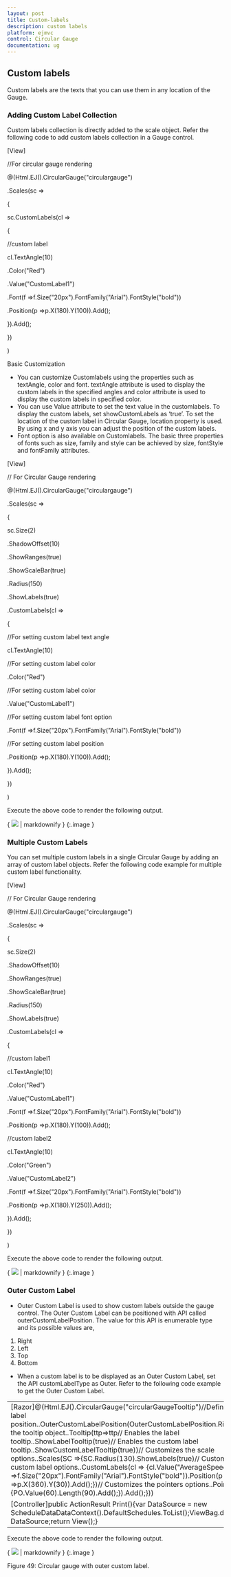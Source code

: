 ```yaml
---
layout: post
title: Custom-labels
description: custom labels
platform: ejmvc
control: Circular Gauge
documentation: ug
---
```


## Custom labels

Custom labels are the texts that you can use them in any location of the Gauge.

### Adding Custom Label Collection

Custom labels collection is directly added to the scale object. Refer the following code to add custom labels collection in a Gauge control.



[View]

//For circular gauge rendering

@(Html.EJ().CircularGauge("circulargauge")

.Scales(sc =>

{

sc.CustomLabels(cl =>

{

//custom label

cl.TextAngle(10)

.Color("Red")

.Value("CustomLabel1")

.Font(f =>f.Size("20px").FontFamily("Arial").FontStyle("bold"))

.Position(p =>p.X(180).Y(100)).Add();

}).Add();

})

)

Basic Customization

* You can customize Customlabels using the properties such as textAngle, color and font. textAngle attribute is used to display the custom labels in the specified angles and color attribute is used to display the custom labels in specified color. 
* You can use Value attribute to set the text value in the customlabels. To display the custom labels, set showCustomLabels as ‘true’. To set the location of the custom label in Circular Gauge, location property is used. By using x and y axis you can adjust the position of the custom labels.
* Font option is also available on  Customlabels. The basic three properties of fonts such as size, family and style can be achieved by size, fontStyle and fontFamily attributes. 




[View]

// For Circular Gauge rendering

@(Html.EJ().CircularGauge("circulargauge")

.Scales(sc =>

{

sc.Size(2)

.ShadowOffset(10)

.ShowRanges(true)

.ShowScaleBar(true)

.Radius(150)

.ShowLabels(true)

.CustomLabels(cl =>

{

//For setting custom label text angle

cl.TextAngle(10)

//For setting custom label color

.Color("Red")

//For setting custom label color

.Value("CustomLabel1")

//For setting custom label font option

.Font(f =>f.Size("20px").FontFamily("Arial").FontStyle("bold"))

//For setting custom label position

.Position(p =>p.X(180).Y(100)).Add();

}).Add();

})

)



Execute the above code to render the following output.



{ ![](Custom-labels_images/Custom-labels_img1.png) | markdownify }
{:.image }




### Multiple Custom Labels

You can set multiple custom labels in a single Circular Gauge by adding an array of custom label objects. Refer the following code example for multiple custom label functionality.



[View]

// For Circular Gauge rendering

@(Html.EJ().CircularGauge("circulargauge")

.Scales(sc =>

{

sc.Size(2)

.ShadowOffset(10)

.ShowRanges(true)

.ShowScaleBar(true)

.Radius(150)

.ShowLabels(true)

.CustomLabels(cl =>

{

//custom label1

cl.TextAngle(10)

.Color("Red")

.Value("CustomLabel1")

.Font(f =>f.Size("20px").FontFamily("Arial").FontStyle("bold"))

.Position(p =>p.X(180).Y(100)).Add();

//custom label2

cl.TextAngle(10)

.Color("Green")

.Value("CustomLabel2")

.Font(f =>f.Size("20px").FontFamily("Arial").FontStyle("bold"))

.Position(p =>p.X(180).Y(250)).Add();

}).Add();

})

)



Execute the above code to render the following output.

{ ![](Custom-labels_images/Custom-labels_img2.png) | markdownify }
{:.image }




### Outer Custom Label

* Outer Custom Label is used to show custom labels outside the gauge control. The Outer Custom Label can be positioned with API called outerCustomLabelPosition. The value for this API is enumerable type and its possible values are,
1. Right
2. Left
3. Top
4. Bottom
* When a custom label is to be displayed as an Outer Custom Label, set the API customLabelType as Outer. Refer to the following code example to get the Outer Custom Label.



<table>
<tr>
<td colspan = "2">
[Razor]@(Html.EJ().CircularGauge("circularGaugeTooltip")//Defines the outer label position..OuterCustomLabelPosition(OuterCustomLabelPosition.Right)//Defines the tooltip object..Tooltip(ttp=>ttp// Enables the label tooltip..ShowLabelTooltip(true)// Enables the custom label tooltip..ShowCustomLabelTooltip(true))// Customizes the scale options..Scales(SC =>{SC.Radius(130).ShowLabels(true)// Customizes the custom label options..CustomLabels(cl => {cl.Value("AverageSpeed").Font(f =>f.Size("20px").FontFamily("Arial").FontStyle("bold")).Position(p =>p.X(360).Y(30)).Add();})// Customizes the pointers options..Pointers(PO =>{PO.Value(60).Length(90).Add();}).Add();}))</td></tr>
<tr>
<td>
[Controller]public ActionResult Print(){var DataSource = new ScheduleDataDataContext().DefaultSchedules.ToList();ViewBag.dataSource = DataSource;return View();}</td></tr>
</table>


Execute the above code to render the following output.

{ ![](Custom-labels_images/Custom-labels_img3.png) | markdownify }
{:.image }


Figure 49: Circular gauge with outer custom label.

